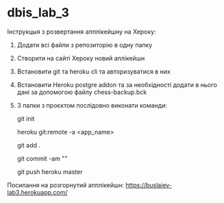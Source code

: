 # dbis_lab_3

Інструкцыя з розвертання апплікейшну на Хероку:

1. Додати всі файли з репозиторію в одну папку
2. Створити на сайті Хероку новий аплікейшн
3. Встановити git та heroku cli та авторизуватися в них
4. Встановити Heroku postgre addon та за необхідності додати в нього дані за допомогою файлу chess-backup.bck
5. З папки з проєктом послідовно виконати команди:
   
   git init
   
   heroku git:remote -a <app_name>
  
   git add .
   
   git commit -am "<message>"
   
   git push heroku master
 

Посилання на розгорнутий апплікейшн:
https://buslaiev-lab3.herokuapp.com/
